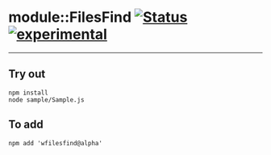 
# module::FilesFind  [![Status](https://github.com/Wandalen/wFilesFind/workflows/Publish/badge.svg)](https://github.com/Wandalen/wFilesFind/actions?query=workflow%3APublish) [![experimental](https://img.shields.io/badge/stability-experimental-orange.svg)](https://github.com/emersion/stability-badges#experimental)

___

## Try out
```
npm install
node sample/Sample.js
```

## To add
```
npm add 'wfilesfind@alpha'
```


